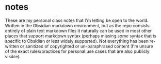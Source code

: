 # notes
These are my personal class notes that I'm letting be open to the world. Written in the Obsidian markdown environment, but as the repo consists entirely of plain text markdown files it naturally can be used in most other places that support markdown syntax (perhaps missing some syntax that is specific to Obsidian or less widely supported).
Not everything has been re-written or sanitized of copyrighted or un-paraphrased content (I'm unsure of the exact rules/practices for personal use cases that are also publicly visible).
